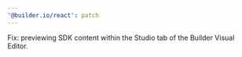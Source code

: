 ```yaml
---
'@builder.io/react': patch
---
```


Fix: previewing SDK content within the Studio tab of the Builder Visual Editor.

